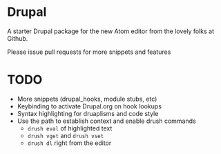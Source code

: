 # Drupal

A starter Drupal package for the new Atom editor from the lovely folks at Github.

Please issue pull requests for more snippets and features

TODO
====
* More snippets (drupal_hooks, module stubs, etc)
* Keybinding to activate Drupal.org on hook lookups
* Syntax highlighting for druaplisms and code style
* Use the path to establish context and enable drush commands
  * `drush eval` of highlighted text
  * `drush vget` and `drush vset`
  * `drush dl` right from the editor
